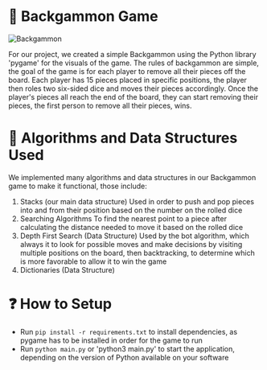 # 🎲 Backgammon Game
![Backgammon](https://github.com/RestartDK/backgammon-simple/assets/149888782/813d64bc-f80f-4185-aab2-fc82432d5487)


For our project, we created a simple Backgammon using the Python library 'pygame' for the visuals of the game. The rules of backgammon are simple, the goal of the game is for each player to remove all their pieces off the board. Each player has 15 pieces placed in specific positions, the player then roles two six-sided dice and moves their pieces accordingly. Once the player's pieces all reach the end of the board, they can start removing their pieces, the first person to remove all their pieces, wins.


# 🌟 Algorithms and Data Structures Used
We implemented many algorithms and data structures in our Backgammon game to make it functional, those include:
1. Stacks (our main data structure)
   Used in order to push and pop pieces into and from their position based on the number on the rolled dice
2. Searching Algorithms
   To find the nearest point to a piece after calculating the distance needed to move it based on the rolled dice
3. Depth First Search (Data Structure)
   Used by the bot algorithm, which always it to look for possible moves and make decisions by visiting multiple positions on the board, then backtracking, to determine which is more favorable to allow it to win the game
4. Dictionaries (Data Structure)


# ❓ How to Setup

- Run `pip install -r requirements.txt` to install dependencies, as pygame has to be installed in order for the game to run
- Run `python main.py` or 'python3 main.py' to start the application, depending on the version of Python available on your software
